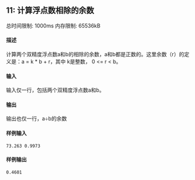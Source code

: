 ﻿## 11: 计算浮点数相除的余数
总时间限制: 1000ms     内存限制: 65536kB

#### 描述

计算两个双精度浮点数a和b的相除的余数，a和b都是正数的。这里余数（r）的定义是：a = k * b + r，其中 k是整数， 0 <= r < b。

#### 输入

输入仅一行，包括两个双精度浮点数a和b。

#### 输出

输出也仅一行，a÷b的余数

#### 样例输入

	73.263 0.9973

#### 样例输出

    0.4601


